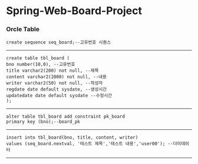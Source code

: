 # Spring-Web-Board-Project
### Orcle Table

```
create sequence seq_board;--고유번호 시퀀스
```
<hr/>

```
create table tbl_board (
bno number(10,0), --고유번호
title varchar2(200) not null, --제목
content varchar2(2000) not null, --내용
writer varchar2(50) not null, --작성자
regdate date default sysdate, --생성시간
updatedate date default sysdate --수정시간
);
```

<hr/>

```
alter table tbl_board add constraint pk_board
primary key (bno);--board_pk
```

<hr/>

```
insert into tbl_board(bno, title, content, writer)
values (seq_board.nextval, '테스트 제목','테스트 내용','user00'); --더미데이터

```

<hr/>


